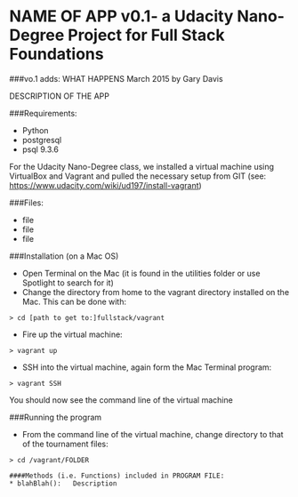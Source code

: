 # NAME OF APP v0.1- a Udacity Nano-Degree Project for Full Stack Foundations
###vo.1 adds: WHAT HAPPENS
March 2015 by Gary Davis

DESCRIPTION OF THE APP

###Requirements:
* Python
* postgresql
* psql 9.3.6

For the Udacity Nano-Degree class, we installed a virtual machine using VirtualBox and Vagrant and pulled the necessary setup from GIT (see: https://www.udacity.com/wiki/ud197/install-vagrant)

###Files:
* file
* file
* file

###Installation (on a Mac OS)
* Open Terminal on the Mac (it is found in the utilities folder or use Spotlight to search for it)
* Change the directory from home to the vagrant directory installed on the Mac.  This can be done with:
```ShellSession
> cd [path to get to:]fullstack/vagrant  
```
* Fire up the virtual machine: 
```ShellSession 
> vagrant up
```  
* SSH into the virtual machine, again form the Mac Terminal program: 
```ShellSession 
> vagrant SSH  
```
  You should now see the command line of the virtual machine


###Running the program

* From the command line of the virtual machine, change directory to that of the tournament files:
```ShellSession
> cd /vagrant/FOLDER
```

```
####Methods (i.e. Functions) included in PROGRAM FILE:
* blahBlah():	Description





